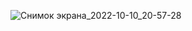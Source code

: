 ![Снимок экрана_2022-10-10_20-57-28](https://user-images.githubusercontent.com/92936147/194929111-869cf231-6c72-4c77-a302-6fdbcf9c61e0.png)
